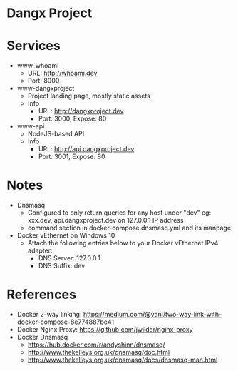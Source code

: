 # Dangx Project



# Services

* www-whoami
  * URL: http://whoami.dev
  * Port: 8000
* www-dangxproject
  * Project landing page, mostly static assets
  * Info
    * URL: http://dangxproject.dev
    * Port: 3000, Expose: 80
* www-api
  * NodeJS-based API
  * Info
    * URL: http://api.dangxproject.dev
    * Port: 3001, Expose: 80

# Notes

* Dnsmasq
  * Configured to only return queries for any host under "dev" eg: xxx.dev, api.dangxproject.dev on 127.0.0.1 IP address
  * command section in docker-compose.dnsmasq.yml and its manpage
* Docker vEthernet on Windows 10
  * Attach the following entries below to your Docker vEthernet IPv4 adapter:
    * DNS Server: 127.0.0.1
    * DNS Suffix: dev

# References

* Docker 2-way linking: https://medium.com/@yani/two-way-link-with-docker-compose-8e774887be41
* Docker Nginx Proxy: https://github.com/jwilder/nginx-proxy
* Docker Dnsmasq
  * https://hub.docker.com/r/andyshinn/dnsmasq/
  * http://www.thekelleys.org.uk/dnsmasq/doc.html
  * http://www.thekelleys.org.uk/dnsmasq/docs/dnsmasq-man.html

